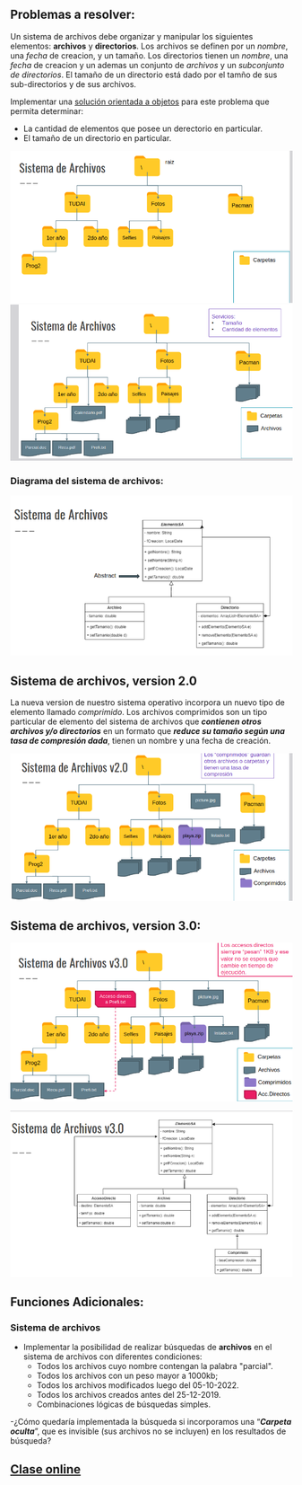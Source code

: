 

## Problemas a resolver:
Un sistema de archivos debe organizar y manipular los siguientes elementos: **archivos** y **directorios**. Los archivos se definen por un *nombre*, una *fecha* de creacion, y un tamaño. Los directorios tienen un *nombre*, una *fecha* de creacion y un ademas un conjunto de *archivos* y un *subconjunto de directorios*. El tamaño de un directorio está dado por el tamño de sus sub-directorios y de sus archivos.

Implementar una <u>solución orientada a objetos</u> para este problema que permita determinar:

- La cantidad de elementos que posee un derectorio en particular.
- El tamaño de un directorio en particular.

![ejemplo](img/archivos.png)
![ejemplo](img/sistemaArchivos.png)

### Diagrama del sistema de archivos:
![ejemplo](img/diagramaSistema.png)

## Sistema de archivos, version 2.0

La nueva version de nuestro sistema operativo incorpora un nuevo tipo de elemento llamado *comprimido*. Los archivos comprimidos son un tipo particular de elemento del sistema de archivos que ***contienen otros archivos y/o directorios*** en un formato que ***reduce su tamaño según una tasa de compresión dada***, tienen un nombre y una fecha de creación.

![ejemplo](img/sistema2.png)

## Sistema de archivos, version 3.0:

![ejemplo](img/sistema3.png)

![ejemplo](img/diagramaSistema3.png)

## Funciones Adicionales:

### Sistema de archivos

- Implementar la posibilidad de realizar búsquedas de **archivos** en el sistema de archivos con diferentes condiciones:
  - Todos los archivos cuyo nombre contengan la palabra "parcial".
  - Todos los archivos con un peso mayor a 1000kb;
  - Todos los archivos modificados luego del 05-10-2022.
  - Todos los archivos creados antes del 25-12-2019.
  - Combinaciones lógicas de búsquedas simples.

-¿Cómo quedaría implementada la búsqueda si incorporamos una “***Carpeta oculta***”, que es invisible (sus archivos no se incluyen) en los resultados de búsqueda?

## [Clase online](https://www.youtube.com/watch?v=cdWYNmfGiLk&ab_channel=MarceloG.Armentano)


